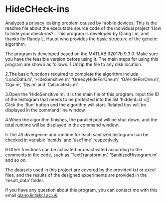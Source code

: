 # HideCHeck-ins
Analyzed a privacy leaking problem caused by mobile devices;
This is the readme file about the executable source code of the individual project ‘How to hide your check-ins?’. This program is developed by Qiang Lin, and thanks for Randy L. Haupt who provides the basic structure of the genetic algorithm.

The program is developed based on the MATLAB R2017b 9.3.0. Make sure you have the feasible version before using it. The main steps for using this program are shown as follows.
1.Unzip the file to any disk location.

2.The basic functions required to complete the algorithm include ‘LoadData.m’, ‘HideSensitive.m’, ‘GreedyHideForOne.m’, ‘GAHideForOne.m’, ’Cga.m’, ‘Djs.m’ and ‘CalculateJs.m’.

3.Open the ‘HideSensitive.m’. It is the main file of this program. Input the ID of the histogram that needs to be protected into the list ‘hiddenList =[]’. Click the ‘Run’ button and the algorithm will start. Related tips will be displayed in the command line window

4.When the algorithm finishes, the parallel pool will be shut down, and the total runtime will be displayed in the command window.

5.The JS divergence and runtime for each sanitized histogram can be checked in variable ‘bestJs’ and ‘useTime’ respectively.

6.Other functions can be activated or deactivated according to the comments in the code, such as ‘TextTransform.m’, ‘SanitizedHistogram.m’ and so on.

The datasets used in this project are covered by the provided txt or excel files, and the results of the designed experiments are provided in the ‘result_data’ folder.

If you have any question about this program, you can contact me with this email qiang.lin@kcl.ac.uk.

